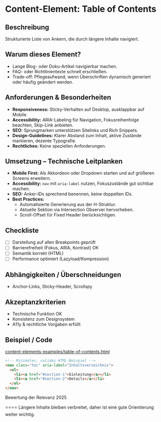 # Content-Element: Table of Contents

## Beschreibung
Strukturierte Liste von Ankern, die durch längere Inhalte navigiert.

## Warum dieses Element?
- Lange Blog- oder Doku-Artikel navigierbar machen.
- FAQ- oder Richtlinientexte schnell erschließen.
- Trade-off: Pflegeaufwand, wenn Überschriften dynamisch generiert oder häufig geändert werden.

## Anforderungen & Besonderheiten
- **Responsiveness:** Sticky-Verhalten auf Desktop, ausklappbar auf Mobile.
- **Accessibility:** ARIA-Labeling für Navigation, Fokusreihenfolge beachten, Skip-Link anbieten.
- **SEO:** Sprungmarken unterstützen Sitelinks und Rich Snippets.
- **Design-Guidelines:** Klarer Abstand zum Inhalt, aktive Zustände markieren, dezente Typografie.
- **Rechtliches:** Keine speziellen Anforderungen.

## Umsetzung – Technische Leitplanken
- **Mobile First:** Als Akkordeon oder Dropdown starten und auf größeren Screens erweitern.
- **Accessibility:** `nav` mit `aria-label` nutzen, Fokuszustände gut sichtbar machen.
- **SEO:** Anker-IDs sprechend benennen, keine doppelten IDs.
- **Best Practices:**
  - Automatisierte Generierung aus der H-Struktur.
  - Aktuelle Sektion via Intersection Observer hervorheben.
  - Scroll-Offset für Fixed Header berücksichtigen.

## Checkliste
- [ ] Darstellung auf allen Breakpoints geprüft
- [ ] Barrierefreiheit (Fokus, ARIA, Kontrast) OK
- [ ] Semantik korrekt (HTML)
- [ ] Performance optimiert (Lazyload/Kompression)

## Abhängigkeiten / Überschneidungen
- Anchor-Links, Sticky-Header, Scrollspy

## Akzeptanzkriterien
- Technische Funktion OK
- Konsistenz zum Designsystem
- A11y & rechtliche Vorgaben erfüllt

## Beispiel / Code
[content-elements-examples/table-of-contents.html](../content-elements-examples/table-of-contents.html)

```html
<!-- Minimales, valides HTML-Beispiel -->
<nav class="toc" aria-label="Inhaltsverzeichnis">
  <ol>
    <li><a href="#section-1">Einleitung</a></li>
    <li><a href="#section-2">Details</a></li>
  </ol>
</nav>
```

Bewertung der Relevanz 2025

⭐⭐⭐⭐ Längere Inhalte bleiben verbreitet, daher ist eine gute Orientierung weiter wichtig.
